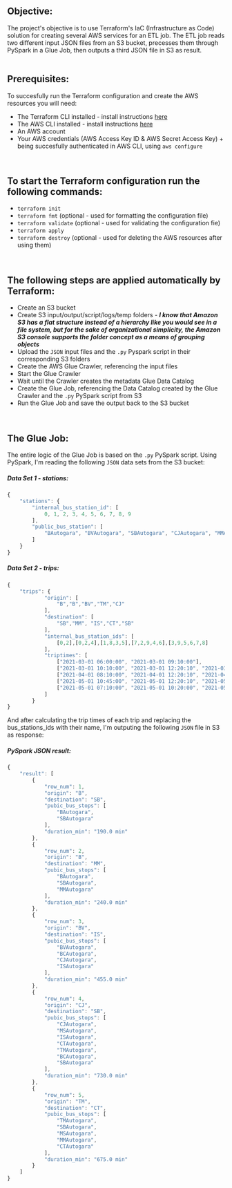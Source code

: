 ## Objective:
The project's objective is to use Terraform's IaC (Infrastructure as Code) solution for creating several AWS services for an ETL job. The ETL job reads two different input JSON files from an S3 bucket, precesses them through PySpark in a Glue Job, then outputs a third JSON file in S3 as result.
<br /><br />
 
 ## Prerequisites:
 To succesfully run the Terraform configuration and create the AWS resources you will need:
  - The Terraform CLI installed - install instructions [here](https://learn.hashicorp.com/tutorials/terraform/install-cli?in=terraform/aws-get-started)
  - The AWS CLI installed - install instructions [here](https://docs.aws.amazon.com/cli/latest/userguide/getting-started-install.html)
  - An AWS account
  - Your AWS credentials (AWS Access Key ID & AWS Secret Access Key) + being succesfully authenticated in AWS CLI, using ```aws configure```
<br />
  
## To start the Terraform configuration run the following commands:
  - ```terraform init```
  - ```terraform fmt``` (optional - used for formatting the configuration file)
  - ```terraform validate``` (optional - used for validating the configuration fie)
  - ```terraform apply```
  - ```terraform destroy``` (optional - used for deleting the AWS resources after using them)  
<br />
 
## The following steps are applied automatically by Terraform:
  * Create an S3 bucket
  * Create S3 input/output/script/logs/temp folders - ***I know that Amazon S3 has a flat structure instead of a hierarchy like you would see in a file system, but for the sake of organizational simplicity, the Amazon S3 console supports the folder concept as a means of grouping objects***
  * Upload the ```JSON``` input files and the ```.py``` Pyspark script in their corresponding S3 folders
  * Create the AWS Glue Crawler, referencing the input files
  * Start the Glue Crawler
  * Wait until the Crawler creates the metadata Glue Data Catalog
  * Create the Glue Job, referencing the Data Catalog created by the Glue Crawler and the ```.py``` PySpark script from S3
  * Run the Glue Job and save the output back to the S3 bucket
<br />
 
## The Glue Job:
The entire logic of the Glue Job is based on the ```.py``` PySpark script. Using PySpark, I'm reading the following ```JSON``` data sets from the S3 bucket:
##### Data Set 1 - stations:
```javascript
{
    "stations": {
        "internal_bus_station_id": [
            0, 1, 2, 3, 4, 5, 6, 7, 8, 9
        ], 
        "public_bus_station": [
            "BAutogara", "BVAutogara", "SBAutogara", "CJAutogara", "MMAutogara","ISAutogara", "CTAutogara", "TMAutogara", "BCAutogara", "MSAutogara"
        ]
    }
}
```
##### Data Set 2 - trips:
```javascript
{
    "trips": {
            "origin": [
                "B","B","BV","TM","CJ"
            ],
            "destination": [
                "SB","MM", "IS","CT","SB"
            ],
            "internal_bus_station_ids": [
                [0,2],[0,2,4],[1,8,3,5],[7,2,9,4,6],[3,9,5,6,7,8]
            ],
            "triptimes": [
                ["2021-03-01 06:00:00", "2021-03-01 09:10:00"],
                ["2021-03-01 10:10:00", "2021-03-01 12:20:10", "2021-03-01 14:10:10"],
                ["2021-04-01 08:10:00", "2021-04-01 12:20:10", "2021-04-01 15:10:00", "2021-04-01 15:45:00"],
                ["2021-05-01 10:45:00", "2021-05-01 12:20:10", "2021-05-01 18:30:00", "2021-05-01 20:45:00", "2021-05-01 22:00:00"],
                ["2021-05-01 07:10:00", "2021-05-01 10:20:00", "2021-05-01 12:30:00", "2021-05-01 13:25:00", "2021-05-01 14:35:00", "2021-05-01 15:45:00"]
            ]
        }
}
```
And after calculating the trip times of each trip and replacing the bus_stations_ids with their name, I'm outputing the following ```JSON``` file in S3 as response:

##### PySpark JSON result:
```javascript
{
    "result": [
        {
            "row_num": 1,
            "origin": "B",
            "destination": "SB",
            "pubic_bus_stops": [
                "BAutogara",
                "SBAutogara"
            ],
            "duration_min": "190.0 min"
        },
        {
            "row_num": 2,
            "origin": "B",
            "destination": "MM",
            "pubic_bus_stops": [
                "BAutogara",
                "SBAutogara",
                "MMAutogara"
            ],
            "duration_min": "240.0 min"
        },
        {
            "row_num": 3,
            "origin": "BV",
            "destination": "IS",
            "pubic_bus_stops": [
                "BVAutogara",
                "BCAutogara",
                "CJAutogara",
                "ISAutogara"
            ],
            "duration_min": "455.0 min"
        },
        {
            "row_num": 4,
            "origin": "CJ",
            "destination": "SB",
            "pubic_bus_stops": [
                "CJAutogara",
                "MSAutogara",
                "ISAutogara",
                "CTAutogara",
                "TMAutogara",
                "BCAutogara",
                "SBAutogara"
            ],
            "duration_min": "730.0 min"
        },
        {
            "row_num": 5,
            "origin": "TM",
            "destination": "CT",
            "pubic_bus_stops": [
                "TMAutogara",
                "SBAutogara",
                "MSAutogara",
                "MMAutogara",
                "CTAutogara"
            ],
            "duration_min": "675.0 min"
        }
    ]
}
```

